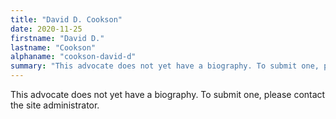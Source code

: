 ```yaml
---
title: "David D. Cookson"
date: 2020-11-25
firstname: "David D."
lastname: "Cookson"
alphaname: "cookson-david-d"
summary: "This advocate does not yet have a biography. To submit one, please contact the site administrator."
---
```

This advocate does not yet have a biography. To submit one, please contact the site administrator.


